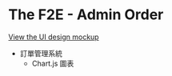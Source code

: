 # The F2E - Admin Order

[View the UI design mockup](https://hexschool.github.io/THE_F2E_Design/week3-admin%20order/)

* 訂單管理系統
  * Chart.js 圖表

